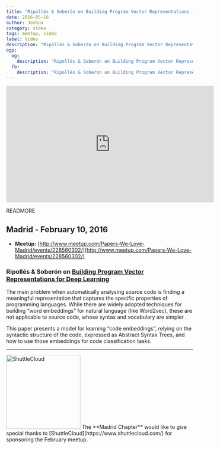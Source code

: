 ```yaml
---
title: "Ripollés & Soberón on Building Program Vector Representations for Deep Learning"
date: 2016-05-16
author: Joshua
category: video
tags: meetup, video
label: Video
description: "Ripollés & Soberón on Building Program Vector Representations for Deep Learning"
ogp:
  og:
    description: "Ripollés & Soberón on Building Program Vector Representations for Deep Learning"
  fb:
    description: "Ripollés & Soberón on Building Program Vector Representations for Deep Learning"
---
```


<iframe class="video" width="560" height="315" src="https://www.youtube.com/watch?v=Ju2pRFVmgAk" frameborder="0" allowfullscreen></iframe>

READMORE

## Madrid - February 10, 2016

* **Meetup:** [http://www.meetup.com/Papers-We-Love-Madrid/events/228560302/](http://www.meetup.com/Papers-We-Love-Madrid/events/228560302/)

### Ripollés & Soberón on [Building Program Vector Representations for Deep Learning](http://arxiv.org/abs/1409.3358)

The main problem when automatically analysing source code is finding a meaningful representation that captures the specific properties of programming languages. While there are widely adopted techniques for building “word embeddings” for natural language (like Word2vec), these are not applicable to source code, whose syntax and vocabulary are simpler .

This paper presents a model for learning “code embeddings”, relying on the syntactic structure of the code, expressed as Abstract Syntax Trees, and how to use those embeddings for code classification tasks.

---

<img class="left no-shadow" alt="ShuttleCloud" style="width: 200px" src="/images/shuttlecloud.png" />
The **Madrid Chapter** would like to give special thanks to [ShuttleCloud](https://www.shuttlecloud.com/) for sponsoring the February meetup.
